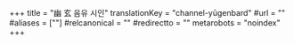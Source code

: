 +++
title = "幽 玄 음유 시인"
translationKey = "channel-yūgenbard"
#url = ""
#aliases = [""]
#relcanonical = ""
#redirectto = ""
metarobots = "noindex"
+++
